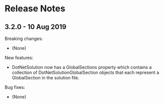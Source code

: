 # Release Notes

## 3.2.0 - 10 Aug 2019

Breaking changes:
* (None)

New features:
* DotNetSolution now has a GlobalSections property which contains a collection of DotNetSolutionGlobalSection objects that each represent a GlobalSection in the solution file.

Bug fixes:
* (None)
